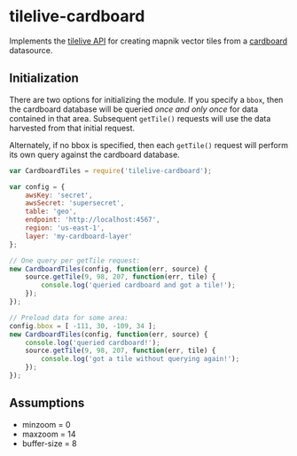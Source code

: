 # tilelive-cardboard

Implements the [tilelive API](https://github.com/mapbox/tilelive.js/blob/d7703bbf3a4f7084a4b225bc85c87ecab185ccb9/API.md) for creating mapnik vector tiles from a [cardboard](https://github.com/mapbox/cardboard) datasource.

## Initialization

There are two options for initializing the module. If you specify a `bbox`, then the cardboard database will be queried *once and only once* for data contained in that area. Subsequent `getTile()` requests will use the data harvested from that initial request.

Alternately, if no bbox is specified, then each `getTile()` request will perform its own query against the cardboard database.

```javascript
var CardboardTiles = require('tilelive-cardboard');

var config = {
    awsKey: 'secret',
    awsSecret: 'supersecret',
    table: 'geo',
    endpoint: 'http://localhost:4567',
    region: 'us-east-1',
    layer: 'my-cardboard-layer'
};

// One query per getTile request:
new CardboardTiles(config, function(err, source) {
    source.getTile(9, 98, 207, function(err, tile) {
        console.log('queried cardboard and got a tile!');
    });
});

// Preload data for some area:
config.bbox = [ -111, 30, -109, 34 ];
new CardboardTiles(config, function(err, source) {
    console.log('queried cardboard!');
    source.getTile(9, 98, 207, function(err, tile) {
        console.log('got a tile without querying again!');
    });
});
```

## Assumptions

- minzoom = 0
- maxzoom = 14
- buffer-size = 8